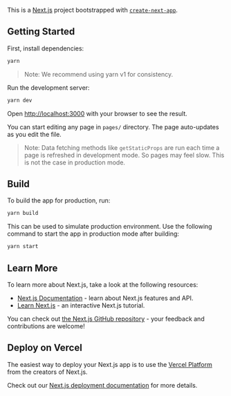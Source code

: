 This is a [Next.js](https://nextjs.org/) project bootstrapped with [`create-next-app`](https://github.com/vercel/next.js/tree/canary/packages/create-next-app).

## Getting Started

First, install dependencies:

```bash
yarn
```

> Note: We recommend using yarn v1 for consistency.

Run the development server:

```bash
yarn dev
```

Open [http://localhost:3000](http://localhost:3000) with your browser to see the result.

You can start editing any page in `pages/` directory. The page auto-updates as you edit the file.

> Note: Data fetching methods like `getStaticProps` are run each time a page is refreshed in development mode. So pages may feel slow. This is not the case in production mode.

## Build

To build the app for production, run:

```bash
yarn build
```

This can be used to simulate production environment. Use the following command to start the app in production mode after building:

```bash
yarn start
```

## Learn More

To learn more about Next.js, take a look at the following resources:

- [Next.js Documentation](https://nextjs.org/docs) - learn about Next.js features and API.
- [Learn Next.js](https://nextjs.org/learn) - an interactive Next.js tutorial.

You can check out [the Next.js GitHub repository](https://github.com/vercel/next.js/) - your feedback and contributions are welcome!

## Deploy on Vercel

The easiest way to deploy your Next.js app is to use the [Vercel Platform](https://vercel.com/new?utm_medium=default-template&filter=next.js&utm_source=create-next-app&utm_campaign=create-next-app-readme) from the creators of Next.js.

Check out our [Next.js deployment documentation](https://nextjs.org/docs/deployment) for more details.

